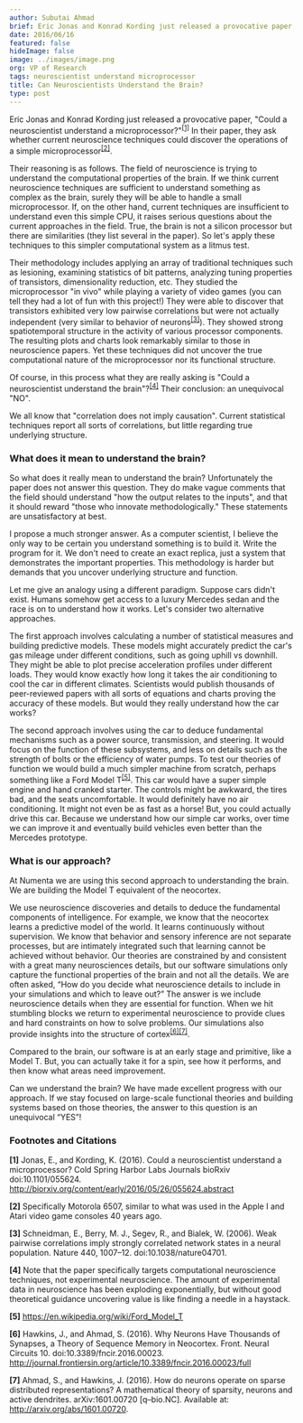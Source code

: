 ```yaml
---
author: Subutai Ahmad
brief: Eric Jonas and Konrad Kording just released a provocative paper, "Could a neuroscientist understand a microprocessor?". In their paper, they ask whether current neuroscience techniques could discover the operations of a simple microprocessor.
date: 2016/06/16
featured: false
hideImage: false
image: ../images/image.png
org: VP of Research
tags: neuroscientist understand microprocessor
title: Can Neuroscientists Understand the Brain?
type: post
---
```


Eric Jonas and Konrad Kording just released a provocative paper, "Could a
neuroscientist understand a microprocessor?"<sup>[[1]](#1)</sup> In their
paper, they ask whether current neuroscience techniques could discover the
operations of a simple microprocessor<sup>[[2]](#2)</sup>.

Their reasoning is as follows. The field of neuroscience is trying to understand
the computational properties of the brain. If we think current neuroscience
techniques are sufficient to understand something as complex as the brain,
surely they will be able to handle a small microprocessor. If, on the other
hand, current techniques are insufficient to understand even this simple CPU, it
raises serious questions about the current approaches in the field. True, the
brain is not a silicon processor but there are similarities (they list several
in the paper). So let's apply these techniques to this simpler computational
system as a litmus test.  

Their methodology includes applying an array of traditional techniques such as
lesioning, examining statistics of bit patterns, analyzing tuning properties of
transistors, dimensionality reduction, etc. They studied the microprocessor "in
vivo" while playing a variety of video games (you can tell they had a lot of fun
with this project!) They were able to discover that transistors exhibited very
low pairwise correlations but were not actually independent (very similar to
behavior of neurons<sup>[[3]](#3)</sup>). They showed strong spatiotemporal
structure in the activity of various processor components. The resulting plots
and charts look remarkably similar to those in neuroscience papers. Yet these
techniques did not uncover the true computational nature of the microprocessor
nor its functional structure.  

Of course, in this process what they are really asking is "Could a
neuroscientist understand the brain"?<sup>[[4]](#4)</sup> Their conclusion: an
unequivocal "NO".

We all know that "correlation does not imply causation". Current statistical
techniques report all sorts of correlations, but little regarding true
underlying structure.


### What does it mean to understand the brain?

So what does it really mean to understand the brain? Unfortunately the paper
does not answer this question. They do make vague comments that the field should
understand "how the output relates to the inputs", and that it should reward
"those who innovate methodologically." These statements are unsatisfactory at
best.

I propose a much stronger answer. As a computer scientist, I believe the only
way to be certain you understand something is to build it. Write the program for
it. We don't need to create an exact replica, just a system that demonstrates
the important properties.  This methodology is harder but demands that you
uncover underlying structure and function.

Let me give an analogy using a different paradigm. Suppose cars didn't exist.
Humans somehow get access to a luxury Mercedes sedan and the race is on to
understand how it works.  Let's consider two alternative approaches.

The first approach involves calculating a number of statistical measures and
building predictive models. These models might accurately predict the car's gas
mileage under different conditions, such as going uphill vs downhill. They might
be able to plot precise acceleration profiles under different loads.  They would
know exactly how long it takes the air conditioning to cool the car in different
climates. Scientists would publish thousands of peer-reviewed papers with all
sorts of equations and charts proving the accuracy of these models. But would
they really understand how the car works?

The second approach involves using the car to deduce fundamental mechanisms such
as a power source, transmission, and steering. It would focus on the function of
these subsystems, and less on details such as the strength of bolts or the
efficiency of water pumps. To test our theories of function we would build a
much simpler machine from scratch, perhaps something like a Ford
Model T<sup>[[5]](#5)</sup>. This car would have a super simple engine and hand
cranked starter. The controls might be awkward, the tires bad, and the seats
uncomfortable. It would definitely have no air conditioning. It might not even
be as fast as a horse! But, you could actually drive this car. Because we
understand how our simple car works, over time we can improve it and eventually
build vehicles even better than the Mercedes prototype.


### What is our approach?

At Numenta we are using this second approach to understanding the brain.  We are
building the Model T equivalent of the neocortex.  

We use neuroscience discoveries and details to deduce the fundamental components
of intelligence. For example, we know that the neocortex learns a predictive
model of the world. It learns continuously without supervision. We know that
behavior and sensory inference are not separate processes, but are intimately
integrated such that learning cannot be achieved without behavior. Our theories
are constrained by and consistent with a great many neurosciences details, but
our software simulations only capture the functional properties of the brain and
not all the details.  We are often asked, “How do you decide what neuroscience
details to include in your simulations and which to leave out?”  The answer is
we include neuroscience details when they are essential for function. When we
hit stumbling blocks we return to experimental neuroscience to provide clues and
hard constraints on how to solve problems. Our simulations also provide insights
into the structure of cortex<sup>[[6]](#6)</sup><sup>[[7]](#7)</sup>.

Compared to the brain, our software is at an early stage and primitive, like a
Model T. But, you can actually take it for a spin, see how it performs, and then
know what areas need improvement.

Can we understand the brain? We have made excellent progress with our approach.
If we stay focused on large-scale functional theories and building systems based
on those theories, the answer to this question is an unequivocal “YES”!


### Footnotes and Citations

<span id="1" class="anchor"></span>
**[1]** Jonas, E., and Kording, K. (2016). Could a neuroscientist understand a
  microprocessor? Cold Spring Harbor Labs Journals bioRxiv doi:10.1101/055624.  
  http://biorxiv.org/content/early/2016/05/26/055624.abstract

<span id="2" class="anchor"></span>
**[2]** Specifically Motorola 6507, similar to what was used in the Apple I and
  Atari video game consoles 40 years ago.

<span id="3" class="anchor"></span>
**[3]** Schneidman, E., Berry, M. J., Segev, R., and Bialek, W. (2006). Weak
  pairwise correlations imply strongly correlated network states in a neural
  population. Nature 440, 1007–12. doi:10.1038/nature04701.

<span id="4" class="anchor"></span>
**[4]** Note that the paper specifically targets computational neuroscience
  techniques, not experimental neuroscience. The amount of experimental data
  in neuroscience has been exploding exponentially, but without good
  theoretical guidance uncovering value is like finding a needle in a
  haystack.

<span id="5" class="anchor"></span>
**[5]** https://en.wikipedia.org/wiki/Ford_Model_T

<span id="6" class="anchor"></span>
**[6]** Hawkins, J., and Ahmad, S. (2016). Why Neurons Have Thousands of
  Synapses, a Theory of Sequence Memory in Neocortex. Front. Neural
  Circuits 10. doi:10.3389/fncir.2016.00023.
  http://journal.frontiersin.org/article/10.3389/fncir.2016.00023/full

<span id="7" class="anchor"></span>
**[7]** Ahmad, S., and Hawkins, J. (2016). How do neurons operate on sparse
  distributed representations? A mathematical theory of sparsity, neurons and
  active dendrites. arXiv:1601.00720 [q–bio.NC]. Available at:
  http://arxiv.org/abs/1601.00720.
